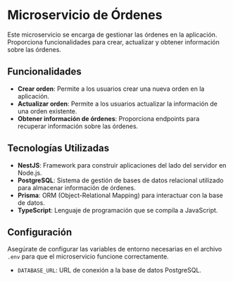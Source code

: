 # Microservicio de Órdenes

Este microservicio se encarga de gestionar las órdenes en la aplicación. Proporciona funcionalidades para crear, actualizar y obtener información sobre las órdenes.

## Funcionalidades

- **Crear orden**: Permite a los usuarios crear una nueva orden en la aplicación.
- **Actualizar orden**: Permite a los usuarios actualizar la información de una orden existente.
- **Obtener información de órdenes**: Proporciona endpoints para recuperar información sobre las órdenes.

## Tecnologías Utilizadas

- **NestJS**: Framework para construir aplicaciones del lado del servidor en Node.js.
- **PostgreSQL**: Sistema de gestión de bases de datos relacional utilizado para almacenar información de órdenes.
- **Prisma**: ORM (Object-Relational Mapping) para interactuar con la base de datos.
- **TypeScript**: Lenguaje de programación que se compila a JavaScript.

## Configuración

Asegúrate de configurar las variables de entorno necesarias en el archivo `.env` para que el microservicio funcione correctamente.

- `DATABASE_URL`: URL de conexión a la base de datos PostgreSQL.
